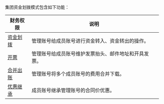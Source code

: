 集团资金划拨模式包含如下功能：

<table>
<thead>
<tr>
<th><strong>财务权限</strong></th>
<th><strong>说明</strong></th>
</tr>
</thead>
<tbody><tr>
<td><a href="https://cloud.tencent.com/document/product/850/58732">资金划拨</a></td>
<td>管理账号给成员账号进行资金转入、资金转出的操作。</td>
</tr>
<tr>
<td><a href="https://cloud.tencent.com/document/product/850/58735">开票</a></td>
<td>管理账号给成员账号维护发票抬头、邮件地址和开具发票。</td>
</tr>
<tr>
<td><a href="https://cloud.tencent.com/document/product/850/58733">合并出账</a></td>
<td>管理账号将多个成员账号的费用合并下载。</td>
</tr>
<tr>
<td><a href="https://cloud.tencent.com/document/product/850/62555">优惠继承</a></td>
<td>成员账号继承管理账号的合同价优惠。</td>
</tr>
</tbody></table>

